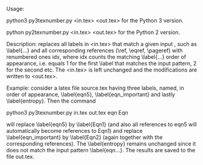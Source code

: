 Usage: 

python3 py3texnumber.py <in.tex> <out.tex> <pattern> <replacement> 
  for the Python 3 version.

python py2texnumber.py <in.tex> <out.tex> <pattern> <replacement> 
  for the Python 2 version.

Description: replaces all labels in <in.tex> that match 
a given input <pattern>, such as \label{<pattern>...} 
and all corresponding references (\ref, \eqref, \pageref) 
with renumbered ones <replacement>idx, where idx counts 
the matching \label{<pattern>...} order of appearance, 
i.e. equals 1 for the first \label that matches the input pattern, 
2 for the second etc. The <in.tex> is left unchanged and the 
modifications are written to <out.tex>.

Example: consider a latex file source.tex having three labels, named, 
in order of appearance, \label{eqn5}, \label{eqn_important} 
and lastly \label{entropy}. Then the command 

python3 py3texnumber.py in.tex out.tex eqn Eqn 

will replace \label{eqn5} by \label{Eqn1} (and also all references 
to eqn5 will automatically become references to Eqn1) and replace 
\label{eqn_important} by \label{Eqn2} (again together with 
the corresponding references). The \label{entropy} remains unchanged 
since it does not match the input pattern \label{eqn...}. 
The results are saved to the file out.tex.
